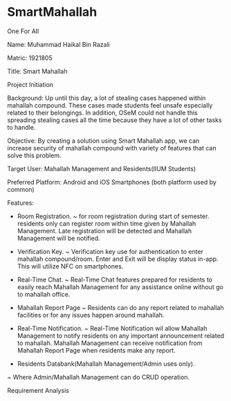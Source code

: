 # SmartMahallah

One For All

Name: Muhammad Haikal Bin Razali

Matric: 1921805

Title: Smart Mahallah

Project Initiation

Background: 
Up until this day, a lot of stealing cases happened within mahallah compound. These cases made students feel unsafe especially related to their belongings. In addition, OSeM could not handle this spreading stealing cases all the time because they have a lot of other tasks to handle. 

Objective:
By creating a solution using Smart Mahallah app, we can increase security of mahallah compound with variety of features that can solve this problem.

Target User: Mahallah Management and Residents(IIUM Students)

Preferred Platform: Android and iOS Smartphones (both platform used by common)

Features:

- Room Registration. 
~ for room registration during start of semester. residents only can register room within time given by Mahallah Management. Late registration will be detected and Mahallah Management will be notified.

- Verification Key.
~ Verification key use for authentication to enter mahallah compound/room. Enter and Exit will be display status in-app. This will utilize NFC on smartphones.

- Real-Time Chat.
~ Real-Time Chat features prepared for residents to easily reach Mahallah Management for any assistance online without go to mahallah office.

- Mahallah Report Page
~ Residents can do any report related to mahallah facilities or for any issues happen around mahallah.

- Real-Time Notification.
~ Real-Time Notification wil allow Mahallah Management to notify residents on any important announcement related to mahallah. Mahallah Management can receive notification from Mahallah Report Page when residents make any report.

- Residents Databank(Mahallah Management/Admin uses only).



~ Where Admin/Mahallah Management can do CRUD operation.


Requirement Analysis


